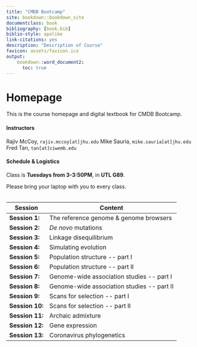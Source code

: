 ```yaml
---
title: "CMDB Bootcamp"
site: bookdown::bookdown_site
documentclass: book
bibliography: [book.bib]
biblio-style: apalike
link-citations: yes
description: "Description of Course"
favicon: assets/favicon.ico
output:
    bookdown::word_document2:
      toc: true
---
```


# Homepage

This is the course homepage and digital textbook for CMDB Bootcamp.

#### Instructors

Rajiv McCoy, `rajiv.mccoy[at]jhu.edu`
Mike Sauria, `mike.sauria[at]jhu.edu`
Fred Tan, `tan[at]ciwemb.edu`

#### Schedule & Logistics

Class is **Tuesdays from 3-3:50PM**, in **UTL G89**.

Please bring your laptop with you to every class.
<br></br>

|Session|Content|
|----|--------|
| **Session 1:** | The reference genome & genome browsers |
| **Session 2:** | _De novo_ mutations |
| **Session 3:** | Linkage disequilibrium |
| **Session 4:** | Simulating evolution |
| **Session 5:** | Population structure -- part I |
| **Session 6:** | Population structure -- part II |
| **Session 7:** | Genome-wide association studies -- part I |
| **Session 8:** | Genome-wide association studies -- part II |
| **Session 9:** | Scans for selection -- part I |
| **Session 10:** | Scans for selection -- part II |
| **Session 11:** | Archaic admixture |
| **Session 12:** | Gene expression |
| **Session 13:** | Coronavirus phylogenetics |

